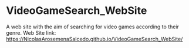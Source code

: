 # VideoGameSearch_WebSite
 A web site with the aim of searching for video games according to their genre. Web Site link:  https://NicolasArosemenaSalcedo.github.io/VideoGameSearch_WebSite/
